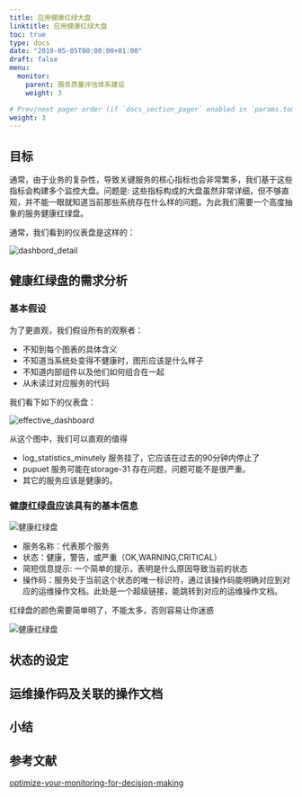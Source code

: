 ```yaml
---
title: 应用健康红绿大盘
linktitle: 应用健康红绿大盘
toc: true
type: docs
date: "2019-05-05T00:00:00+01:00"
draft: false
menu:
  monitor:
    parent: 服务质量评估体系建设
    weight: 3

# Prev/next pager order (if `docs_section_pager` enabled in `params.toml`)
weight: 3
---
```


## 目标

通常，由于业务的复杂性，导致关键服务的核心指标也会非常繁多，我们基于这些指标会构建多个监控大盘。问题是: 这些指标构成的大盘虽然非常详细，但不够直观，并不能一眼就知道当前那些系统存在什么样的问题。为此我们需要一个高度抽象的服务健康红绿盘。

通常，我们看到的仪表盘是这样的：

![dashbord_detail](http://codecapsule.com/wp-content/uploads/2016/08/effective-dashboards-01.jpg)

## 健康红绿盘的需求分析

### 基本假设

为了更直观，我们假设所有的观察者：

- 不知到每个图表的具体含义
- 不知道当系统处变得不健康时，图形应该是什么样子
- 不知道内部组件以及他们如何组合在一起
- 从未读过对应服务的代码

我们看下如下的仪表盘：

![effective_dashboard](http://codecapsule.com/wp-content/uploads/2016/08/effective-dashboards-02.jpg)


从这个图中，我们可以直观的值得
- log_statistics_minutely 服务挂了，它应该在过去的90分钟内停止了
- pupuet 服务可能在storage-31 存在问题，问题可能不是很严重。
- 其它的服务应该是健康的。

### 健康红绿盘应该具有的基本信息


![健康红绿盘](../../../monitor/productization/images/effective-dashboards-03.jpg)

- 服务名称：代表那个服务
- 状态：健康，警告，或严重（OK,WARNING,CRITICAL）
- 简短信息提示: 一个简单的提示，表明是什么原因导致当前的状态
- 操作码：服务处于当前这个状态的唯一标识符，通过该操作码能明确对应到对应的运维操作文档。此处是一个超级链接，能跳转到对应的运维操作文档。


红绿盘的颜色需要简单明了，不能太多，否则容易让你迷惑

![健康红绿盘](../../../monitor/productization/images/effective-dashboards-04.jpg)


## 状态的设定


## 运维操作码及关联的操作文档


## 小结



## 参考文献

[optimize-your-monitoring-for-decision-making](http://codecapsule.com/2016/08/11/optimize-your-monitoring-for-decision-making/)
